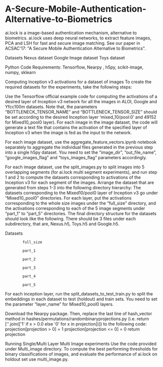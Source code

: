 # A-Secure-Mobile-Authentication-Alternative-to-Biometrics

ai.lock is a image-based authentication mechanism, alternative to biometrics. ai.lock uses deep neural networks, to extract feature images, PCA and LSH for fast and secure image matching. See our paper in ACSAC'17: "A Secure Mobile Authentication Alternative to Biometrics".

Datasets
Nexus dataset
Google Image dataset
Toys dataset

Python Code
Requirements: Tensorflow, Nearpy , h5py, scikit-image, numpy, sklearn

Computing Inception v3 activations for a dataset of images
To create the required datasets for the experiments, take the following steps:

Use the Tensorflow official example code for computing the activations of a desired layer of Inception v3 network for all the images in ALOI, Google and Yfcc100m datasets. Note that, the parameters “BOTTLENECK_TENSOR_NAME” and “BOTTLENECK_TENSOR_SIZE” should be set according to the desired Inception layer ‘mixed_10/pool:0’ and 49152 for Mixed10_pool0 layer). For each image in the image dataset, the code will generate a text file that contains the activation of the specified layer of Inception v3 when the image is fed as the input to the network.

For each image dataset, use the aggregate_feature_vectors.ipynb notebook separately to aggregate the individual files generated in the previous step into a single h5py dataset. You need to set the “image_dir”, “out_file_name”, “google_images_flag” and “toys_images_flag” parameters accordingly.

For each image dataset, use the split_images.py to split images into 5 overlapping segments (for ai.lock multi segment experiments), and run step 1 and 2 to compute the datasets corresponding to activations of the Inception v3 for each segment of the images.
Arrange the dataset that are generated from steps 1-3 into the following directory hierarchy: The datasets corresponding to the Mixed10/pool0 layer of Inception v3 go under “Mixed10_pool0” directories. For each layer, put the activations corresponding to the whole size images under the “full_size” directory, and the activations corresponding to each of the 5 image segments under “part_1” to “part_5” directories. The final directory structure for the datasets should look like the following. There should be 3 files under each subdirectory, that are, Nexus.h5, Toys.h5 and Google.h5.

Datasets


            full_size

            part_1

            part_2

            part_3

            part_4

            part_5

For each inception layer, run the split_datasets_to_test_train.py to split the embeddings in each dataset to test (holdout) and train sets. You need to set the parameter “layer_name” for  Mixed10_pool0 layers.



Download the Nearpy package. Then, replace the last line of hash_vector method in hashes/permutations/randombinaryprojections.py (i.e. return [''.join(['1' if x > 0.0 else '0' for x in projection])]) to the following code:
projection[projection > 0] = 1
projection[projection <= 0] = 0
return projection



Running Single/Multi Layer Multi Image experiments
Use the code provided under Multi_image directory. To compute the best performing thresholds for binary classifications of images, and evaluate the performance of ai.lock on holdout set use multi_image.py.

